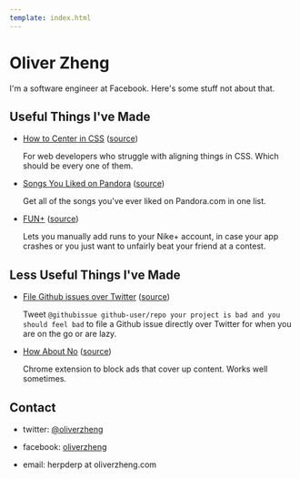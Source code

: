 ```yaml
---
template: index.html
---
```


# Oliver Zheng

I'm a software engineer at Facebook. Here's some stuff not about that.

## Useful Things I've Made

- [How to Center in CSS][] ([source][github-howtocenterincss])

  For web developers who struggle with aligning things in CSS. Which should be
  every one of them.

- [Songs You Liked on Pandora][] ([source][github-pandorasongs])

  Get all of the songs you've ever liked on Pandora.com in one list.

- [FUN+][] ([source][github-funplus])

  Lets you manually add runs to your Nike+ account, in case your app crashes or
  you just want to unfairly beat your friend at a contest.

## Less Useful Things I've Made

- [File Github issues over Twitter][] ([source][github-githubissue])

  Tweet `@githubissue github-user/repo your project is bad and you should feel
  bad` to file a Github issue directly over Twitter for when you are on the
  go or are lazy.

- [How About No][] ([source][github-howaboutno])

  Chrome extension to block ads that cover up content. Works well sometimes.

## Contact

- twitter: [@oliverzheng][twitter]
- facebook: [oliverzheng][facebook]
- email: herpderp at oliverzheng.com


  [How to Center in CSS]: http://howtocenterincss.com
  [github-howtocenterincss]: https://github.com/oliverzheng/howtocenterincss
  [Songs You Liked on Pandora]: http://pandorasongs.oliverzheng.com
  [github-pandorasongs]: https://github.com/oliverzheng/pandorasongs
  [FUN+]: http://funplus.oliverzheng.com
  [github-funplus]: https://github.com/oliverzheng/funplus
  [File Github issues over Twitter]: http://twitter.com/githubissue
  [github-githubissue]: https://github.com/oliverzheng/githubissue
  [How About No]: https://chrome.google.com/webstore/detail/how-about-no/jpokilnlimmnafdcbgmocofmmdcpiemg
  [github-howaboutno]: https://github.com/oliverzheng/howaboutno
  [twitter]: http://twitter.com/oliverzheng
  [facebook]: http://facebook.com/oliverzheng
